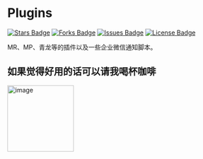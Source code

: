 # Plugins

<a href="https://github.com/Alano-i/Mbot-Plugins"><img src="https://img.shields.io/github/stars/Alano-i/Mbot-Plugins" alt="Stars Badge"/></a>
<a href="https://github.com/Alano-i/Mbot-Plugins"><img src="https://img.shields.io/github/forks/Alano-i/Mbot-Plugins" alt="Forks Badge"/></a>
<a href="https://github.com/Alano-i/Mbot-Plugins"><img src="https://img.shields.io/github/issues/Alano-i/Mbot-Plugins" alt="Issues Badge"/></a>
<a href="https://github.com/Alano-i/Mbot-Plugins/blob/main/License"><img src="https://img.shields.io/github/license/Alano-i/Mbot-Plugins?color=2b9348" alt="License Badge"/></a>

MR、MP、青龙等的插件以及一些企业微信通知脚本。

## 如果觉得好用的话可以请我喝杯咖啡
<img width="150" alt="image" src="https://user-images.githubusercontent.com/68833595/233236971-e59d4eef-b0af-49ea-9ad7-8c4ce479c623.png">

